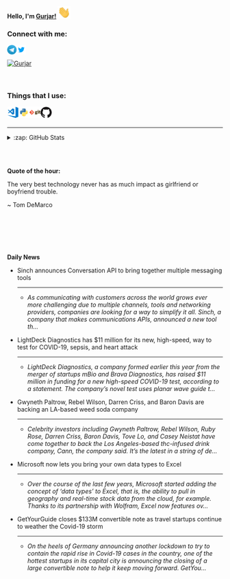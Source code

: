 #### Hello, I'm [Gurjar!](https://GurjarKing.github.io) <img src="https://raw.githubusercontent.com/ABSphreak/ABSphreak/master/gifs/Hi.gif" width="30px"></h2>


### Connect with me:

[<img align="left" alt="Gurjar | Telegram" width="22px" src="https://raw.githubusercontent.com/github/explore/80688e429a7d4ef2fca1e82350fe8e3517d3494d/topics/telegram/telegram.png" />][Telegram]
[<img align="left" alt="Gurjar | Twitter" width="22px" src="https://raw.githubusercontent.com/github/explore/80688e429a7d4ef2fca1e82350fe8e3517d3494d/topics/twitter/twitter.png" />][Twitter]
<br >
<br >
<a href="https://github.com/GurjarKing"><img src="https://komarev.com/ghpvc/?username=GurjarKing" alt="Gurjar" /></a> <br />
<br />
<br />
<!-- <br >

![](https://visitor-badge.glitch.me/badge?page_id=GurjarKing)

<br /> -->

### Things that I use:

[<img align="left" alt="Visual Studio Code" width="26px" src="https://raw.githubusercontent.com/github/explore/80688e429a7d4ef2fca1e82350fe8e3517d3494d/topics/visual-studio-code/visual-studio-code.png" />][VSCode]
[<img align="left" alt="Python" width="26px" src="https://raw.githubusercontent.com/github/explore/80688e429a7d4ef2fca1e82350fe8e3517d3494d/topics/python/python.png" />][Python]
[<img align="left" alt="Git" width="26px" src="https://raw.githubusercontent.com/github/explore/80688e429a7d4ef2fca1e82350fe8e3517d3494d/topics/git/git.png" />][Git]
[<img align="left" alt="GitHub" width="26px" src="https://raw.githubusercontent.com/github/explore/78df643247d429f6cc873026c0622819ad797942/topics/github/github.png" />][Github]

<br />
<br />

---
<details>
  <summary>:zap: GitHub Stats</summary>

<img align="left" alt="Gurjar's Github Stats" src="https://github-readme-stats.vercel.app/api?username=GurjarKing&show_icons=true&hide_border=true&count_private=true&include_all_commit=true&theme=algolia" />

</details>

<!-- ### 🔔 My latest tweet
<a href="https://twitter.com/Gurjar_King43" target="_blank">
	<img src="https://github.com/GurjarKing/GurjarKing/raw/master/tweet.png" width="70%" align="center" alt="Click to view on Twitter" title="My latest tweet, as an image"/>
</a> -->
<br>

<pre>

</pre>

**Quote of the hour:**

The very best technology never has as much impact as girlfriend or boyfriend trouble.

~ Tom DeMarco
<pre>

</pre>
<br>
<pre>


</pre>
<strong>Daily News</strong>
  
  - Sinch announces Conversation API to bring together multiple messaging tools
     <hr/>
     
      - *As communicating with customers across the world grows ever more challenging due to multiple channels, tools and networking providers, companies are looking for a way to simplify it all. Sinch, a company that makes communications APIs, announced a new tool th…*
     
  - LightDeck Diagnostics has $11 million for its new, high-speed, way to test for COVID-19, sepsis, and heart attack
      <hr/>
      
      - *LightDeck Diagnostics, a company formed earlier this year from the merger of startups mBio and Brava Diagnostics, has raised $11 million in funding for a new high-speed COVID-19 test, according to a statement. The company’s novel test uses planar wave guide t…*
      
  - Gwyneth Paltrow, Rebel Wilson, Darren Criss, and Baron Davis are backing an LA-based weed soda company
      <hr/>
      
      - *Celebrity investors including Gwyneth Paltrow, Rebel Wilson, Ruby Rose, Darren Criss, Baron Davis, Tove Lo, and Casey Neistat have come together to back the Los Angeles-based thc-infused drink company, Cann, the company said. It’s the latest in a string of de…*
      
  - Microsoft now lets you bring your own data types to Excel
      <hr/>
      
      - *Over the course of the last few years, Microsoft started adding the concept of ‘data types’ to Excel, that is, the ability to pull in geography and real-time stock data from the cloud, for example. Thanks to its partnership with Wolfram, Excel now features ov…*
       
  - GetYourGuide closes $133M convertible note as travel startups continue to weather the Covid-19 storm
      <hr/>
       
       - *On the heels of Germany announcing another lockdown to try to contain the rapid rise in Covid-19 cases in the country, one of the hottest startups in its capital city is announcing the closing of a large convertible note to help it keep moving forward. GetYou…*
      

<br />

[VSCode]: https://code.visualstudio.com/
[Python]: https://www.python.org/
[Git]: https://git-scm.com/
[Github]: https://github.com/
[Telegram]: https://t.me/Gurjar_King/
[Twitter]: https://twitter.com/Gurjar_King43/
